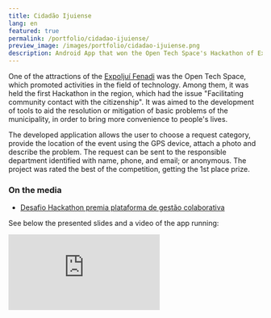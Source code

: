 ```yaml
---
title: Cidadão Ijuiense
lang: en
featured: true
permalink: /portfolio/cidadao-ijuiense/
preview_image: /images/portfolio/cidadao-ijuiense.png
description: Android App that won the Open Tech Space's Hackathon of ExpoIjuí Fenadi 2016. It allows the user to send requests directly to the Government in order to expedite the service of such occurrences.
---
```

One of the attractions of the [ExpoIjuí Fenadi](http://expoijuifenadi.com.br/) was the Open Tech Space, which promoted activities in the field of technology. Among them, it was held the first Hackathon in the region, which had the issue "Facilitating community contact with the citizenship". It was aimed to the development of tools to aid the resolution or mitigation of basic problems of the municipality, in order to bring more convenience to people's lives.

The developed application allows the user to choose a request category, provide the location of the event using the GPS device, attach a photo and describe the problem. The request can be sent to the responsible department identified with name, phone, and email; or anonymous. The project was rated the best of the competition, getting the 1st place prize.

### On the media

* [Desafio Hackathon premia plataforma de gestão colaborativa](http://expoijuifenadi.com.br/desafio-hackathon-premia-iniciativa-de-gestao-colaborativa/)

See below the presented slides and a video of the app running:

<iframe class="iframe-doc" src="https://docs.google.com/presentation/d/1sXyLoh8OLj9_X9JgdlnqCzFLcTro-rgDJun0_XE_4bM/embed?start=false&loop=false&" frameborder="0" allowfullscreen="true" mozallowfullscreen="true" webkitallowfullscreen="true"></iframe>